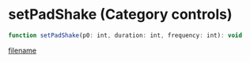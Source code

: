 # setPadShake (Category controls)

```js
function setPadShake(p0: int, duration: int, frequency: int): void
```

[filename](setPadShake_m.md ':include')